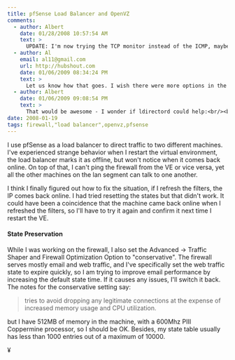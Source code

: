 ```yaml
---
title: pfSense Load Balancer and OpenVZ
comments:
  - author: Albert
    date: 01/28/2008 10:57:54 AM
    text: >
      UPDATE: I'm now trying the TCP monitor instead of the ICMP, maybe that will help.
  - author: Al
    email: al11@gmail.com
    url: http://hubshout.com
    date: 01/06/2009 08:34:24 PM
    text: >
      Let us know how that goes. I wish there were more options in the load balancer myself - such as an HTTP check with evaluation of text....
  - author: Albert
    date: 01/06/2009 09:08:54 PM
    text: >
      That would be awesome - I wonder if ldirectord could help:<br/><br/><a href="http://www.vergenet.net/linux/ldirectord/" rel="nofollow">http://www.vergenet.net/linux/ldirectord/</a><br/><br/>Nice site by the way...
date: 2008-01-19
tags: firewall,"load balancer",openvz,pfsense
---
```

I use pfSense as a load balancer to direct traffic to two different machines. I've experienced strange behavior when I restart the virtual environment, the load balancer marks it as offline, but won't notice when it comes back online. On top of that, I can't ping the firewall from the VE or vice versa, yet all the other machines on the lan segment can talk to one another.

I think I finally figured out how to fix the situation, if I refresh the filters, the IP comes back online. I had tried resetting the states but that didn't work. It could have been a coincidence that the machine came back online when I refreshed the filters, so I'll have to try it again and confirm it next time I restart the VE.

#### State Preservation

While I was working on the firewall, I also set the Advanced -> Traffic Shaper and Firewall Optimization Option to "conservative". The firewall serves mostly email and web traffic, and I've specifically set the web traffic state to expire quickly, so I am trying to improve email performance by increasing the default state time. If it causes any issues, I'll switch it back. The notes for the conservative setting say:

<blockquote>tries to avoid dropping any legitimate connections at the expense of increased memory usage and CPU utilization.</blockquote>

but I have 512MB of memory in the machine, with a 600Mhz PIII Coppermine processor, so I should be OK. Besides, my state table usually has less than 1000 entries out of a maximum of 10000.

¥

